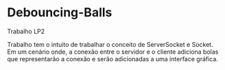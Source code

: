 # Debouncing-Balls
Trabalho LP2

Trabalho tem o intuito de trabalhar o conceito de ServerSocket e Socket. Em um cenário onde, a conexão entre o servidor e o cliente adiciona bolas que representarão a conexão e serão adicionadas a uma interface gráfica.
